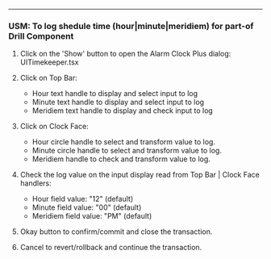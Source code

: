---
### USM: To log shedule time (hour|minute|meridiem) for part-of Drill Component
1. Click on the 'Show' button to open the Alarm Clock Plus dialog: UITimekeeper.tsx
2. Click on Top Bar:
     - Hour text handle to display and select input to log
     - Minute text handle to display and select input to log
     - Meridiem text handle to display and check input to log

3. Click on Clock Face:
     - Hour circle handle to select and transform value to log.
     - Minute circle handle to select and transform value to log.
     - Meridiem handle to check and transform value to log.
 
4. Check the log value on the input display read from Top Bar | Clock Face handlers:
     - Hour field value: "12" (default)
     - Minute field value: "00" (default) 
     - Meridiem field value: "PM" (default) 

5. Okay button to confirm/commit and close the transaction.

6. Cancel to revert/rollback and continue the transaction.

